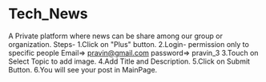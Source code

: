 # Tech_News
A Private platform where news can be share among our group or organization.
Steps-
1.Click on "Plus" button.
2.Login- permission only to specific people
Email=> pravin@gmail.com
password=> pravin_3
3.Touch on Select Topic to add image.
4.Add Title and Description.
5.Click on Submit Button.
6.You will see your post in MainPage.


